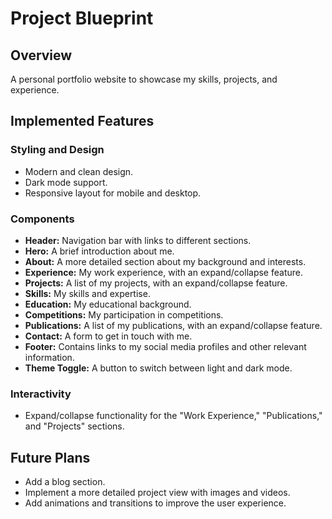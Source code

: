 # Project Blueprint

## Overview

A personal portfolio website to showcase my skills, projects, and experience.

## Implemented Features

### Styling and Design

*   Modern and clean design.
*   Dark mode support.
*   Responsive layout for mobile and desktop.

### Components

*   **Header:** Navigation bar with links to different sections.
*   **Hero:** A brief introduction about me.
*   **About:** A more detailed section about my background and interests.
*   **Experience:** My work experience, with an expand/collapse feature.
*   **Projects:** A list of my projects, with an expand/collapse feature.
*   **Skills:** My skills and expertise.
*   **Education:** My educational background.
*   **Competitions:** My participation in competitions.
*   **Publications:** A list of my publications, with an expand/collapse feature.
*   **Contact:** A form to get in touch with me.
*   **Footer:** Contains links to my social media profiles and other relevant information.
*   **Theme Toggle:** A button to switch between light and dark mode.

### Interactivity

*   Expand/collapse functionality for the "Work Experience," "Publications," and "Projects" sections.

## Future Plans

*   Add a blog section.
*   Implement a more detailed project view with images and videos.
*   Add animations and transitions to improve the user experience.
